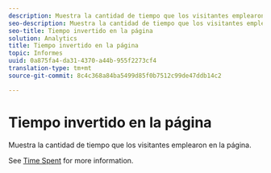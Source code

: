 ```yaml
---
description: Muestra la cantidad de tiempo que los visitantes emplearon en la página.
seo-description: Muestra la cantidad de tiempo que los visitantes emplearon en la página.
seo-title: Tiempo invertido en la página
solution: Analytics
title: Tiempo invertido en la página
topic: Informes
uuid: 0a875fa4-da31-4370-a44b-955f2273cf4
translation-type: tm+mt
source-git-commit: 8c4c368a84ba5499d85f0b7512c99de47ddb14c2

---
```



# Tiempo invertido en la página

Muestra la cantidad de tiempo que los visitantes emplearon en la página.

See [Time Spent](/help/components/c-variables/c-metrics/metrics-time-spent.md) for more information.
